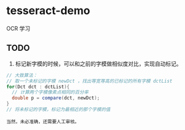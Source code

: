 # tesseract-demo
OCR 学习


## TODO
1. 标记新字模的时候，可以和之前的字模做相似度对比，实现自动标记。
```java
// 大致算法：
// 取一个未标记的字模 newDct ，找出等宽等高的已标记的所有字模 dctList
for(Dct dct : dctList){
  // 计算两个字模像素点相同的百分率
  double p = compare(dct, newDct);
}
// 将未标记的字模，标记为最相近的那个字模的值
```
`当然，未必准确，还需要人工审核。`
